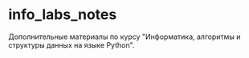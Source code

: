 # info_labs_notes
Дополнительные материалы по курсу "Информатика, алгоритмы и структуры данных на языке Python".

